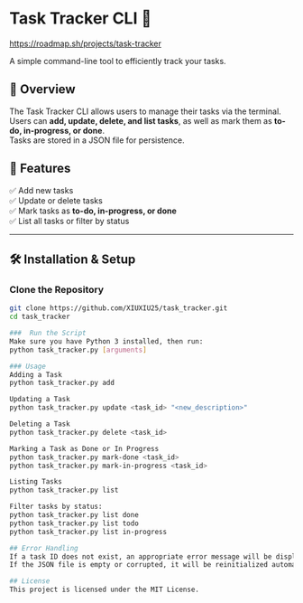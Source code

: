 # Task Tracker CLI 🚀  
https://roadmap.sh/projects/task-tracker

A simple command-line tool to efficiently track your tasks.

## 📖 Overview  
The Task Tracker CLI allows users to manage their tasks via the terminal.  
Users can **add, update, delete, and list tasks**, as well as mark them as **to-do, in-progress, or done**.  
Tasks are stored in a JSON file for persistence.

## 🎯 Features  
✅ Add new tasks  
✅ Update or delete tasks  
✅ Mark tasks as **to-do, in-progress, or done**  
✅ List all tasks or filter by status  

---

## 🛠️ Installation & Setup  

### Clone the Repository  
```sh
git clone https://github.com/XIUXIU25/task_tracker.git
cd task_tracker

###  Run the Script
Make sure you have Python 3 installed, then run:
python task_tracker.py [arguments]

### Usage
Adding a Task
python task_tracker.py add

Updating a Task
python task_tracker.py update <task_id> "<new_description>"

Deleting a Task
python task_tracker.py delete <task_id>

Marking a Task as Done or In Progress
python task_tracker.py mark-done <task_id>
python task_tracker.py mark-in-progress <task_id>

Listing Tasks
python task_tracker.py list

Filter tasks by status:
python task_tracker.py list done
python task_tracker.py list todo
python task_tracker.py list in-progress

## Error Handling
If a task ID does not exist, an appropriate error message will be displayed.
If the JSON file is empty or corrupted, it will be reinitialized automatically.

## License
This project is licensed under the MIT License.